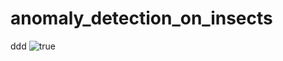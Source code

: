 # anomaly_detection_on_insects
ddd
![true](https://user-images.githubusercontent.com/65830412/171818876-bfa55812-5adf-4815-a807-cc19aa6bd608.png)

